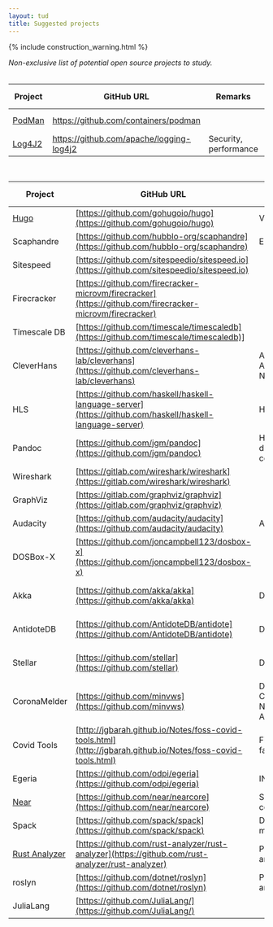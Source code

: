 ```yaml
---
layout: tud
title: Suggested projects
---
```


{% include construction_warning.html %}

_Non-exclusive list of potential open source projects to study._
<br/>
<br/>

| Project | GitHub URL | Remarks | Proposed by |
|--|--|--|--|
| [PodMan](https://podman.io/) | https://github.com/containers/podman | | Arie van Deursen
| [Log4J2](https://logging.apache.org/log4j/2.x/) | https://github.com/apache/logging-log4j2 | Security, performance | Arie van Deursen

<br/>

<!-- list from last year -->
| Project | GitHub URL | Remarks | Proposed by |
|--|--|--|--|
| [Hugo](https://gohugo.io) | [https://github.com/gohugoio/hugo](https://github.com/gohugoio/hugo) | Variability | Xavier Devroey
| Scaphandre | [https://github.com/hubblo-org/scaphandre](https://github.com/hubblo-org/scaphandre) | Energy | Luís Cruz
| Sitespeed | [https://github.com/sitespeedio/sitespeed.io](https://github.com/sitespeedio/sitespeed.io) | | Luís Cruz
| Firecracker | [https://github.com/firecracker-microvm/firecracker](https://github.com/firecracker-microvm/firecracker) | | Luís Cruz | 
| Timescale DB | [https://github.com/timescale/timescaledb](https://github.com/timescale/timescaledb)] | | Luís Cruz
| CleverHans |  [https://github.com/cleverhans-lab/cleverhans](https://github.com/cleverhans-lab/cleverhans) | Adversarial Attacks on NNs | Leonhard Applis
| HLS | [https://github.com/haskell/haskell-language-server](https://github.com/haskell/haskell-language-server) |  Haskell IDE | Leonhard Applis
| Pandoc | [https://github.com/jgm/pandoc](https://github.com/jgm/pandoc) | Haskell document converter | Leonhard Applis
| Wireshark | [https://gitlab.com/wireshark/wireshark](https://gitlab.com/wireshark/wireshark) | | Diomidis Spinellis
| GraphViz | [https://gitlab.com/graphviz/graphviz](https://gitlab.com/graphviz/graphviz) | | Diomidis Spinellis
| Audacity | [https://github.com/audacity/audacity](https://github.com/audacity/audacity) | Audio Editor | Diomidis Spinellis
| DOSBox-X | [https://github.com/joncampbell123/dosbox-x](https://github.com/joncampbell123/dosbox-x) | | Diomidis Spinellis
| Akka | [https://github.com/akka/akka](https://github.com/akka/akka) | Distribution | Burcu Kulahcioglu Ozkan
| AntidoteDB | [https://github.com/AntidoteDB/antidote](https://github.com/AntidoteDB/antidote) | Distribution | Burcu Kulahcioglu Ozkan
| Stellar | [https://github.com/stellar](https://github.com/stellar) | Distribution | Burcu Kulahcioglu Ozkan
| CoronaMelder | [https://github.com/minvws](https://github.com/minvws) | Dutch Covid19 Notification App | Arie van Deursen
| Covid Tools | [http://jgbarah.github.io/Notes/foss-covid-tools.html](http://jgbarah.github.io/Notes/foss-covid-tools.html) | Find your favorite | Arie van Deursen
| Egeria | [https://github.com/odpi/egeria](https://github.com/odpi/egeria) | ING | Arie van Deursen
| [Near](https://near.org) | [https://github.com/near/nearcore](https://github.com/near/nearcore) | Smart contracts | Arie van Deursen |
| Spack | [https://github.com/spack/spack](https://github.com/spack/spack) | Dependency management | Arie van Deursen |
| [Rust Analyzer](https://rust-analyzer.github.io) | [https://github.com/rust-analyzer/rust-analyzer](https://github.com/rust-analyzer/rust-analyzer) | Program analysis | Arie van Deursen
| roslyn | [https://github.com/dotnet/roslyn](https://github.com/dotnet/roslyn) | Program analysis | Arie van Deursen
| JuliaLang | [https://github.com/JuliaLang/](https://github.com/JuliaLang/) | | Arie van Deursen |

